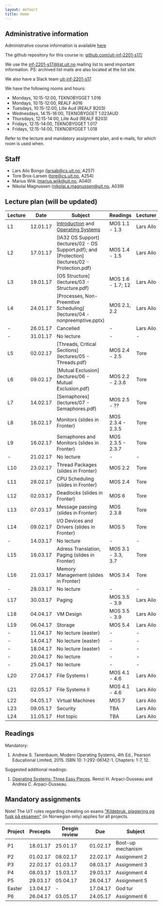 ```yaml
---
layout: default
title: Home
---
```


## Administrative information

Administrative course information is available [here](https://uit.no/utdanning/emner/emne/481430/inf-2201)

The github repository for this course is: [github.com/uit-inf-2201-s17/](https://github.com/uit-inf-2201-s17/)

We use the [inf-2201-s17@list.uit.no](https://list.uit.no/sympa/info/inf-2201-s17) mailing list to send important information. PS: archived list mails are also located at the list site.

We also have a Slack team [uit-inf-2201-s17](https://uit-inf-2201-s17.slack.com).


We have the following rooms and hours:

* Mondays, 10:15-12:00, TEKNOBYGGET 1.016
* Mondays, 10:15-12:00, REALF A016
* Tuesdays, 10:15-12:00, Lille Aud (REALF B203)
* Wednesdays, 14:15-16:00, TEKNOBYGGET 1.023AUD
* Thursdays, 12:15-14:00, Lille Aud (REALF B203)
* Fridays, 12:15-14:00, TEKNOBYGGET 1.017
* Fridays, 12:15-14:00, TEKNOBYGGET 1.018

Refer to the lecture and mandatory assignment plan, and e-mails, for which room is used when.

## Staff

* Lars Ailo Bongo (larsab@cs.uit.no, A257)
* Tore Brox-Larsen (tore@cs.uit.no, A254)
* Marius Wiik (marius.wiik@uit.no, A040)
* Nikolai Magnussen (nikolai.a.magnussen@uit.no, A039)

## Lecture plan (will be updated)

| Lecture | Date | Subject	    | Readings  | Lecturer  |
|---------|------|--------------|-----------|-----------|
| L1  | 12.01.17 | [Introduction](lectures/01-introduction.pptx) and [Operating Systems](lectures/01-OS.pptx) | MOS 1.1 - 1.3  | Lars Ailo |
| L2  | 17.01.17 | [IA32 OS Support](lectures/02 - OS Support.pdf); and [Protection](lectures/02 - Protection.pdf) | MOS 1.4 - 1.5 | Lars Ailo |
| L3  | 19.01.17 | [OS Structure](lectures/03 - Structure.pdf) | MOS 1.6 - 1.7; 12 | Lars Ailo |
| L4  | 24.01.17 | [Processes, Non-Preemtive Scheduling](lectures/04 - nonpreemptive.pptx) | MOS 2.1, 2.2 | Lars Ailo |
| -   | 26.01.17 | Cancelled | - | Lars Ailo |
| -   | 31.01.17 | No lecture | - | - |
| L5  | 02.02.17 | [Threads, Critical Sections](lectures/05 - Threads.pdf) | MOS 2.4 - 2.5 | Tore |
| L6  | 09.02.17 | [Mutual Exclusion](lectures/06 - Mutual Exclusion.pdf) | MOS 2.2 - 2.3.6 | Tore |
| L7  | 14.02.17 | [Semaphores](lectures/07 - Semaphores.pdf) | MOS 2.5 - ?? | Tore |
| L8  | 16.02.17 | Monitors (slides in Fronter)  | MOS 2.3.4 - 2.3.5 | Tore |
| L9  | 16.02.17 | Semaphores and Monitors (slides in Fronter) | MOS 2.3.5 - 2.3.7 | Tore |
| -   | 21.02.17 | No lecture | - | - |
| L10 | 23.02.17 | Thread Packages (slides in Fronter) | MOS 2.2 | Tore |
| L11 | 28.02.17 | CPU Scheduling (slides in Fronter) | MOS 2.4 | Tore |
| L12 | 02.03.17 | Deadlocks (slides in Fronter) | MOS 6 | Tore |
| L13 | 07.03.17 | Message passing (slides in Fronter) | MOS 2.3.8 | Tore |
| L14 | 09.02.17 | I/O Devices and Drivers (slides in Fronter) | MOS 5 | Tore |
| -   | 14.03.17 | No lecture | - | - |
| L15 | 16.03.17 | Adress Translation, Paging (slides in Fronter) | MOS 3.1 - 3.3, 3.7| Tore |
| L16 | 21.03.17 | Memory Management (slides in Fronter) | MOS 3.4 | Tore |
| -   | 28.03.17 | No lecture | -| - | 
| L17 | 30.03.17 | Paging | MOS 3.5 - 3.9 | Lars Ailo |
| L18 | 04.04.17 | VM Design | MOS 3.5 - 3.9 | Lars Ailo |
| L19 | 06.04.17 | Storage | MOS 5.4 | Lars Ailo |
| -   | 11.04.17 | No lecture (easter) | - | - |
| -   | 14.04.17 | No lecture (easter) | - | - |
| -   | 18.04.17 | No lecture (easter) | - | - |
| -   | 20.04.17 | No lecture | - | - |
| -   | 25.04.17 | No lecture | - | - |
| L20 | 27.04.17 | File Systems I | MOS 4.1 - 4.6 | Lars Ailo |
| L21 | 02.05.17 | File Systems II | MOS 4.1 - 4.6 | Lars Ailo |
| L22 | 04.05.17 | Virtual Machines | MOS 7 | Lars Ailo |
| L23 | 09.05.17 | Security | TBA | Lars Ailo |
| L24 | 11.05.17 | Hot topic | TBA | Lars Ailo |


## Readings

Mandatory:

1. Andrew S. Tanenbaum, Modern Operating Systems, 4th Ed., Pearson Educational Limited, 2015. ISBN 10: 1-292-06142-1. Chapters: 1-7, 12.

Suggested additional readings:

1. [Operating Systems: Three Easy Pieces](http://pages.cs.wisc.edu/~remzi/OSTEP/). Remzi H. Arpaci-Dusseau and Andrea C. Arpaci-Dusseau.


## Mandatory assignments

Note! The UiT rules regarding cheating on exams ["Kildebruk, plagiering og fusk på eksamen"](https://uit.no/om/enhet/artikkel?p_document_id=473719&p_dimension_id=88138&men=28714) (in Norwegian only) applies for all projects.

| Project |	Precepts | Desgin review | Due | Subject|
|---------|----------|----------|----------|---------|
| P1 	  | 18.01.17 | 25.01.17 | 01.02.17 | Boot-up mechanism |
| P2      | 01.02.17 | 08.02.17 | 22.02.17 | Assignment 2 |
| P3      | 22.02.17 | 01.03.17 | 08.03.17 | Assignment 3 |
| P4      | 08.03.17 | 15.03.17 | 29.03.17 | Assignment 4 |
| P5      | 29.03.17 | 05.04.17 | 26.04.17 | Assignment 5 |
| Easter  | 13.04.17 | -        | 17.04.17 | God tur |
| P6      | 26.04.17 | 03.05.17 | 24.05.17 | Assignment 6 |
